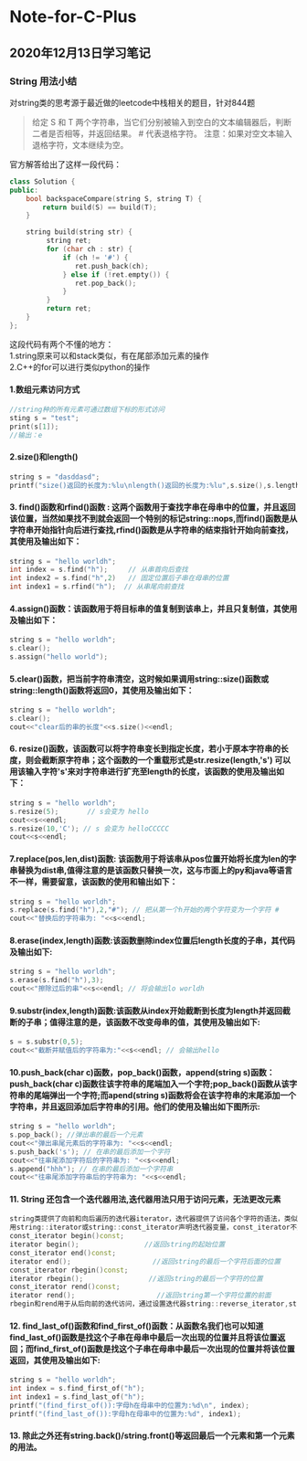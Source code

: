 # Note-for-C-Plus
## 2020年12月13日学习笔记
### String 用法小结  
对string类的思考源于最近做的leetcode中栈相关的题目，针对844题  
>给定 S 和 T 两个字符串，当它们分别被输入到空白的文本编辑器后，判断二者是否相等，并返回结果。 # 代表退格字符。
>注意：如果对空文本输入退格字符，文本继续为空。

官方解答给出了这样一段代码：
```cpp   
class Solution {
public:
    bool backspaceCompare(string S, string T) {
        return build(S) == build(T);
    }

    string build(string str) {
         string ret;
         for (char ch : str) {
             if (ch != '#') {
                ret.push_back(ch);
             } else if (!ret.empty()) {
                ret.pop_back();
             }
         }
         return ret;
    }
};
```
这段代码有两个不懂的地方：  
1.string原来可以和stack类似，有在尾部添加元素的操作   
2.C++的for可以进行类似python的操作

#### 1.数组元素访问方式

```cpp  
//string种的所有元素可通过数组下标的形式访问
sting s = "test";
print(s[1]);
//输出：e  
```

#### 2.size()和length()
```cpp  
string s = "dasddasd";
printf("size()返回的长度为:%lu\nlength()返回的长度为:%lu",s.size(),s.length());
```
#### 3. find()函数和rfind()函数 : 这两个函数用于查找字串在母串中的位置，并且返回该位置，当然如果找不到就会返回一个特别的标记string::nops,而find()函数是从字符串开始指针向后进行查找,rfind()函数是从字符串的结束指针开始向前查找，其使用及输出如下：  
```cpp
string s = "hello worldh";
int index = s.find("h");     // 从串首向后查找
int index2 = s.find("h",2)   // 固定位置后子串在母串的位置
int index1 = s.rfind("h");  // 从串尾向前查找
```
#### 4.assign()函数：该函数用于将目标串的值复制到该串上，并且只复制值，其使用及输出如下：  
```cpp
string s = "hello worldh";
s.clear();
s.assign("hello world");
```
#### 5.clear()函数，把当前字符串清空，这时候如果调用string::size()函数或string::length()函数将返回0，其使用及输出如下：  
```cpp
string s = "hello worldh";
s.clear();
cout<<"clear后的串的长度"<<s.size()<<endl;
```
#### 6. resize()函数，该函数可以将字符串变长到指定长度，若小于原本字符串的长度，则会截断原字符串；这个函数的一个重载形式是str.resize(length,'s') 可以用该输入字符's'来对字符串进行扩充至length的长度，该函数的使用及输出如下：  
```cpp
string s = "hello worldh";
s.resize(5);       // s会变为 hello
cout<<s<<endl;
s.resize(10,'C'); // s 会变为 helloCCCCC
cout<<s<<endl;
```
#### 7.replace(pos,len,dist)函数: 该函数用于将该串从pos位置开始将长度为len的字串替换为dist串,值得注意的是该函数只替换一次，这与市面上的py和java等语言不一样，需要留意，该函数的使用和输出如下：  
```cpp
string s = "hello worldh";
s.replace(s.find("h"),2,"#"); // 把从第一个h开始的两个字符变为一个字符 #
cout<<"替换后的字符串为: "<<s<<endl;
```
#### 8.erase(index,length)函数:该函数删除index位置后length长度的子串，其代码及输出如下:  
```cpp
string s = "hello worldh";
s.erase(s.find("h"),3);
cout<<"擦除过后的串"<<s<<endl; // 将会输出lo worldh
```
#### 9.substr(index,length)函数:该函数从index开始截断到长度为length并返回截断的子串；值得注意的是，该函数不改变母串的值，其使用及输出如下:  
```cpp
s = s.substr(0,5); 
cout<<"截断并赋值后的字符串为:"<<s<<endl; // 会输出hello
```
#### 10.push_back(char c)函数，pop_back()函数，append(string s)函数：push_back(char c)函数往该字符串的尾端加入一个字符;pop_back()函数从该字符串的尾端弹出一个字符;而apend(string s)函数将会在该字符串的末尾添加一个字符串，并且返回添加后字符串的引用。他们的使用及输出如下图所示:  
```cpp
string s = "hello worldh";
s.pop_back(); //弹出串的最后一个元素
cout<<"弹出串尾元素后的字符串为: "<<s<<endl;
s.push_back('s'); // 在串的最后添加一个字符
cout<<"往串尾添加字符后的字符串为: "<<s<<endl;
s.append("hhh"); // 在串的最后添加一个字符串
cout<<"往串尾添加字符串后的字符串为: "<<s<<endl;
```
#### 11. String 还包含一个迭代器用法,迭代器用法只用于访问元素，无法更改元素
```cpp
string类提供了向前和向后遍历的迭代器iterator，迭代器提供了访问各个字符的语法，类似于指针操作，迭代器不检查范围。
用string::iterator或string::const_iterator声明迭代器变量，const_iterator不允许改变迭代的内容。常用迭代器函数有：
const_iterator begin()const;
iterator begin();                //返回string的起始位置
const_iterator end()const;
iterator end();                    //返回string的最后一个字符后面的位置
const_iterator rbegin()const;
iterator rbegin();                //返回string的最后一个字符的位置
const_iterator rend()const;
iterator rend();                    //返回string第一个字符位置的前面
rbegin和rend用于从后向前的迭代访问，通过设置迭代器string::reverse_iterator,string::const_reverse_iterator实现
``` 
#### 12.  find_last_of()函数和find_first_of()函数：从函数名我们也可以知道find_last_of()函数是找这个子串在母串中最后一次出现的位置并且将该位置返回；而find_first_of()函数是找这个子串在母串中最后一次出现的位置并将该位置返回，其使用及输出如下:  
```cpp
string s = "hello worldh";  
int index = s.find_first_of("h");
int index1 = s.find_last_of("h");
printf("(find_first_of()):字母h在母串中的位置为:%d\n", index);
printf("(find_last_of()):字母h在母串中的位置为:%d", index1);
```
#### 13. 除此之外还有string.back()/string.front()等返回最后一个元素和第一个元素的用法。